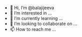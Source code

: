 - 👋 Hi, I’m @balajijeeva
- 👀 I’m interested in ...
- 🌱 I’m currently learning ...
- 💞️ I’m looking to collaborate on ...
- 📫 How to reach me ...

<!---
balajijeeva/balajijeeva is a ✨ special ✨ repository because its `README.md` (this file) appears on your GitHub profile.
You can click the Preview link to take a look at your changes.
--->

